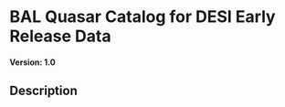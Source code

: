 BAL Quasar Catalog for DESI Early Release Data
==============================================

#### Version: 1.0 

Description
-----------


